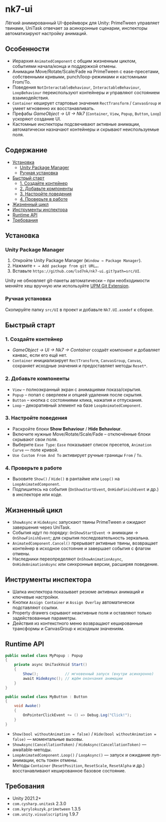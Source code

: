 # nk7-ui

Лёгкий анимированный UI-фреймворк для Unity: PrimeTween управляет твинами, UniTask отвечает за асинхронные сценарии, инспекторы автоматизируют настройку анимаций.

## Особенности

- Иерархия `AnimatedComponent` с общим жизненным циклом, событиями начала/конца и поддержкой отмены.
- Анимации Move/Rotate/Scale/Fade на PrimeTween с ease-пресетами, собственными кривыми, punch/loop-режимами и кастомными From/To.
- Поведения `NotInteractableBehaviour`, `InteractableBehaviour`, `LoopBehaviour` переиспользуют контейнеры и управляют состоянием взаимодействия.
- `Container` кеширует стартовые значения `RectTransform` / `CanvasGroup` и умеет мгновенно их восстанавливать.
- Префабы *GameObject → UI → Nk7* (`Container`, `View`, `Popup`, `Button`, `Loop`) ускоряют создание UI.
- Кастомные инспекторы подсвечивают активные анимации, автоматически назначают контейнеры и скрывают неиспользуемые поля.

## Содержание
- [Установка](#установка)
  - [Unity Package Manager](#unity-package-manager)
  - [Ручная установка](#ручная-установка)
- [Быстрый старт](#быстрый-старт)
  - [1. Создайте контейнер](#1-создайте-контейнер)
  - [2. Добавьте компоненты](#2-добавьте-компоненты)
  - [3. Настройте поведения](#3-настройте-поведения)
  - [4. Проверьте в работе](#4-проверьте-в-работе)
- [Жизненный цикл](#жизненный-цикл)
- [Инструменты инспектора](#инструменты-инспектора)
- [Runtime API](#runtime-api)
- [Требования](#требования)

## Установка

### Unity Package Manager
1. Откройте Unity Package Manager (`Window → Package Manager`).
2. Нажмите `+ → Add package from git URL…`.
3. Вставьте `https://github.com/lsd7nk/nk7-ui.git?path=src/UI`.

Unity не обновляет git-пакеты автоматически – при необходимости меняйте хеш вручную или используйте [UPM Git Extension](https://github.com/mob-sakai/UpmGitExtension).

### Ручная установка
Скопируйте папку `src/UI` в проект и добавьте `Nk7.UI.asmdef` к сборке.

## Быстрый старт

### 1. Создайте контейнер
- *GameObject → UI → Nk7 → Container* создаёт компонент и добавляет канвас, если его ещё нет.
- `Container` инициализирует `RectTransform`, `CanvasGroup`, `Canvas`, сохраняет исходные значения и предоставляет методы `Reset*`.

### 2. Добавьте компоненты
- `View` – полноэкранный экран с анимациями показа/скрытия.
- `Popup` – попап с оверлеем и опцией удаления после скрытия.
- `Button` – кнопка с состояниями клика, нажатия и отпускания.
- `Loop` – декоративный элемент на базе `LoopAnimatedComponent`.

### 3. Настройте поведения
- Раскройте блоки **Show Behaviour** / **Hide Behaviour**.
- Включите нужные Move/Rotate/Scale/Fade – отключённые блоки скрывают свои поля.
- Выберите `Ease Type`: `Ease` показывает список пресетов, `Animation Curve` — поле кривой.
- `Use Custom From And To` активирует ручные границы `From` / `To`.

### 4. Проверьте в работе
- Вызовите `Show()` / `Hide()` в рантайме или `Loop()` на `LoopAnimatedComponent`.
- Подпишитесь на события (`OnShowStartEvent`, `OnHideFinishEvent` и др.) в инспекторе или коде.

## Жизненный цикл
- `ShowAsync` и `HideAsync` запускают твины PrimeTween и ожидают завершения через UniTask.
- События идут по порядку: `OnShowStartEvent` → анимации → `OnShowFinishEvent`; для скрытия последовательность зеркальна.
- `AnimatedComponent.Cancel()` прерывает активные твины, возвращает контейнер в исходное состояние и завершает события с флагом отмены.
- Наследники переопределяют `OnShowAnimationAsync`, `OnHideAnimationAsync` или синхронные версии, расширяя поведение.

## Инструменты инспектора
- Шапка инспектора показывает резюме активных анимаций и ключевые настройки.
- Кнопки `Assign Container` и `Assign Overlay` автоматически подставляют ссылки.
- Property drawers скрывают неактивные поля и оставляют только задействованные параметры.
- Действия из контекстного меню возвращают кешированные трансформы и CanvasGroup к исходным значениям.

## Runtime API

```csharp
public sealed class MyPopup : Popup
{
    private async UniTaskVoid Start()
    {
        Show();            // мгновенный запуск (внутри асинхронно)
        await HideAsync(); // ждём окончания анимации
    }
}

public sealed class MyButton : Button
{
    void Awake()
    {
        OnPointerClickEvent += () => Debug.Log("Click!");
    }
}
```

- `Show(bool withoutAnimation = false)` / `Hide(bool withoutAnimation = false)` — моментальные вызовы.
- `ShowAsync(CancellationToken)` / `HideAsync(CancellationToken)` — awaitable-методы.
- `LoopAnimatedComponent.Loop()` / `LoopAsync()` — запуск и ожидание луп-анимации, есть токен отмены.
- Методы `Container` (`ResetPosition`, `ResetScale`, `ResetAlpha` и др.) восстанавливают кешированное базовое состояние.

## Требования

- Unity 2021.2+
- `com.cysharp.unitask` 2.3.0
- `com.kyrylokuzyk.primetween` 1.3.5
- `com.unity.visualscripting` 1.9.7
